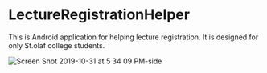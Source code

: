 # LectureRegistrationHelper
This is Android application for helping lecture registration. 
It is designed for only St.olaf college students.

![Screen Shot 2019-10-31 at 5 34 09 PM-side](https://user-images.githubusercontent.com/40285946/67996475-c3170000-fc92-11e9-80f3-b64a48a2e6db.png)
